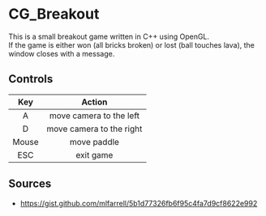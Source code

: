 # CG_Breakout

This is a small breakout game written in C++ using OpenGL.  
If the game is either won (all bricks broken) or lost (ball touches lava), the window closes with a message.

## Controls

| Key | Action |
| :-: | :-: |
| A | move camera to the left |
| D | move camera to the right |
| Mouse | move paddle |
| ESC | exit game |

## Sources
- https://gist.github.com/mlfarrell/5b1d77326fb6f95c4fa7d9cf8622e992

